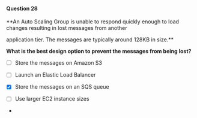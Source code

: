 #### Question  28


**An Auto Scaling Group is unable to respond quickly enough to load changes resulting in lost messages from another

application tier. The messages are typically around 128KB in size.**


**What is the best design option to prevent the messages from being lost?**


- [ ] Store the messages on Amazon S3


- [ ] Launch an Elastic Load Balancer


- [x] Store the messages on an SQS queue


- [ ] Use larger EC2 instance sizes


*